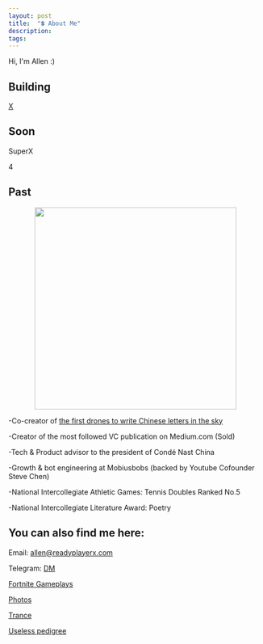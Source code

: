 ```yaml
---
layout: post
title:  "💲 About Me"
description: 
tags: 
---
```


Hi, I'm Allen :)

## Building

[X](http://readyplayerx.com/)

## Soon

SuperX

4


## Past

<p align="center">
<img width="400" src="https://media.giphy.com/media/VEW46rDEpek0NomHzP/giphy.gif" />
</p>

-Co-creator of [the first drones to write Chinese letters in the sky](https://vimeo.com/111901733)

-Creator of the most followed VC publication on Medium.com (Sold)

-Tech & Product advisor to the president of Condé Nast China

-Growth & bot engineering at Mobiusbobs (backed by Youtube Cofounder Steve Chen)

-National Intercollegiate Athletic Games: Tennis Doubles Ranked No.5 

-National Intercollegiate Literature Award: Poetry



## You can also find me here:

Email: allen@readyplayerx.com

Telegram: [DM](https://t.me/allenleein)

[Fortnite Gameplays](https://www.instagram.com/gho00sts/)

[Photos](https://vsco.co/allenleein/gallery)

[Trance](https://soundcloud.com/archilab)

[Useless pedigree](https://www.linkedin.com/in/allen-lee-52b16378/)







